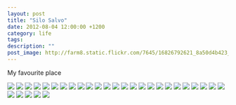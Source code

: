 ```yaml
---
layout: post
title: "Silo Salvo"
date: 2012-08-04 12:00:00 +1200
category: life
tags: 
description: ""
post_image: http://farm8.static.flickr.com/7645/16826792621_8a50d4b423_o.jpg
---
```

My favourite place

[![](http://farm8.static.flickr.com/7373/9567991180_5afb01f6e1_c.jpg)](http://farm8.static.flickr.com/7373/9567991180_a20f0f7658_o.jpg)
[![](http://farm3.static.flickr.com/2850/9567992728_de228a3434_c.jpg)](http://farm3.static.flickr.com/2850/9567992728_8190d7e4f1_o.jpg)
[![](http://farm6.static.flickr.com/5479/9565203151_ab5cbf8e4a_c.jpg)](http://farm6.static.flickr.com/5479/9565203151_23d77cd5a6_o.jpg)
[![](http://farm3.static.flickr.com/2880/9565204021_e6fa016ba0_c.jpg)](http://farm3.static.flickr.com/2880/9565204021_076a6c2358_o.jpg)
[![](http://farm8.static.flickr.com/7367/9567996336_632344e8b8_c.jpg)](http://farm8.static.flickr.com/7367/9567996336_be5cd95d0f_o.jpg)
[![](http://farm8.static.flickr.com/7284/9567997548_ec5355f3cb_c.jpg)](http://farm8.static.flickr.com/7284/9567997548_ac1e67b5fb_o.jpg)
[![](http://farm8.static.flickr.com/7353/9565208111_bea04d1f92_c.jpg)](http://farm8.static.flickr.com/7353/9565208111_62b57bb3e9_o.jpg)
[![](http://farm8.static.flickr.com/7377/9565209397_413b783ec2_c.jpg)](http://farm8.static.flickr.com/7377/9565209397_ef98d5059f_o.jpg)
[![](http://farm8.static.flickr.com/7453/9565211503_812ed7e5a7_c.jpg)](http://farm8.static.flickr.com/7453/9565211503_284d916ec8_o.jpg)
[![](http://farm3.static.flickr.com/2867/9565213145_1832e764a6_c.jpg)](http://farm3.static.flickr.com/2867/9565213145_e6b5579059_o.jpg)
[![](http://farm3.static.flickr.com/2824/9568005188_c032f49323_c.jpg)](http://farm3.static.flickr.com/2824/9568005188_739570dbdc_o.jpg)
[![](http://farm4.static.flickr.com/3665/9565215707_8f8a856b5d_c.jpg)](http://farm4.static.flickr.com/3665/9565215707_4071f6eed8_o.jpg)
[![](http://farm3.static.flickr.com/2825/9568008014_cbc17026bd_c.jpg)](http://farm3.static.flickr.com/2825/9568008014_e556130090_o.jpg)
[![](http://farm4.static.flickr.com/3793/9568009172_2418aac548_c.jpg)](http://farm4.static.flickr.com/3793/9568009172_42dde90e37_o.jpg)
[![](http://farm4.static.flickr.com/3787/9565219321_0e6955011a_c.jpg)](http://farm4.static.flickr.com/3787/9565219321_8325e0033d_o.jpg)
[![](http://farm8.static.flickr.com/7343/9565220653_1009c84b8d_c.jpg)](http://farm8.static.flickr.com/7343/9565220653_d835d79dd8_o.jpg)
[![](http://farm3.static.flickr.com/2868/9565222109_5ccea19921_c.jpg)](http://farm3.static.flickr.com/2868/9565222109_6f4871d159_o.jpg)
[![](http://farm6.static.flickr.com/5343/9565223383_1f4c02139b_c.jpg)](http://farm6.static.flickr.com/5343/9565223383_4a8659c280_o.jpg)
[![](http://farm6.static.flickr.com/5347/9568016838_5925bbbd28_c.jpg)](http://farm6.static.flickr.com/5347/9568016838_6b0fd77b85_o.jpg)
[![](http://farm3.static.flickr.com/2843/9568017760_fd06224dfd_c.jpg)](http://farm3.static.flickr.com/2843/9568017760_931faae45f_o.jpg)
[![](http://farm8.static.flickr.com/7458/9565228031_ed899c4bca_c.jpg)](http://farm8.static.flickr.com/7458/9565228031_1599c338d0_o.jpg)
[![](http://farm8.static.flickr.com/7430/9568020868_308c95cbc1_c.jpg)](http://farm8.static.flickr.com/7430/9568020868_d40a8a8bc1_o.jpg)
[![](http://farm8.static.flickr.com/7449/9568022320_2f88e327db_c.jpg)](http://farm8.static.flickr.com/7449/9568022320_ddc56cf7c1_o.jpg)
[![](http://farm4.static.flickr.com/3748/9565232421_2c3d23220f_c.jpg)](http://farm4.static.flickr.com/3748/9565232421_8280b51f1d_o.jpg)
[![](http://farm6.static.flickr.com/5466/9565234381_749ff81698_c.jpg)](http://farm6.static.flickr.com/5466/9565234381_757e96a5f1_o.jpg)
[![](http://farm8.static.flickr.com/7445/9568027068_c66984f6f6_c.jpg)](http://farm8.static.flickr.com/7445/9568027068_7efcc51f01_o.jpg)
[![](http://farm6.static.flickr.com/5467/9565237115_08bd643693_c.jpg)](http://farm6.static.flickr.com/5467/9565237115_dbe74fb8e2_o.jpg)
[![](http://farm4.static.flickr.com/3754/9565238557_af90a396ff_c.jpg)](http://farm4.static.flickr.com/3754/9565238557_2316cfe090_o.jpg)
[![](http://farm4.static.flickr.com/3673/9565239633_7fe87b4c97_c.jpg)](http://farm4.static.flickr.com/3673/9565239633_de8062554d_o.jpg)
[![](http://farm8.static.flickr.com/7366/9565241099_2f78afdd40_c.jpg)](http://farm8.static.flickr.com/7366/9565241099_885bee5b01_o.jpg)
